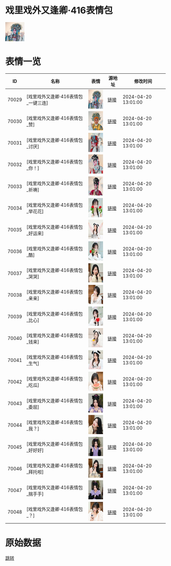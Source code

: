 # 戏里戏外又逢卿·416表情包

<img src="./cover.png" height="60" alt="cover" />

# 表情一览

|ID|名称|表情|源地址|修改时间|
|----|----|----|----|----|
|70029|[戏里戏外又逢卿·416表情包_一键三连]|<img src="./pic/070029_%5B戏里戏外又逢卿·416表情包_一键三连%5D.png" height="60" alt="一键三连"/>|[链接](https://i0.hdslb.com/bfs/garb/10ed412ee6bf394cb0fcb6baba83e05dd6ed2653.png)|2024-04-20 13:01:00|
|70030|[戏里戏外又逢卿·416表情包_赞]|<img src="./pic/070030_%5B戏里戏外又逢卿·416表情包_赞%5D.png" height="60" alt="赞"/>|[链接](https://i0.hdslb.com/bfs/garb/776b336bfbc2990263d9c1740e17791ab116ad77.png)|2024-04-20 13:01:00|
|70031|[戏里戏外又逢卿·416表情包_讨厌]|<img src="./pic/070031_%5B戏里戏外又逢卿·416表情包_讨厌%5D.png" height="60" alt="讨厌"/>|[链接](https://i0.hdslb.com/bfs/garb/6fff611e1b7cdd7590b465451b3afb152ae7ff43.png)|2024-04-20 13:01:00|
|70032|[戏里戏外又逢卿·416表情包_你！]|<img src="./pic/070032_%5B戏里戏外又逢卿·416表情包_你！%5D.png" height="60" alt="你！"/>|[链接](https://i0.hdslb.com/bfs/garb/776dbefd9f8b834dd3c2b42f6175620e1d0e1dcd.png)|2024-04-20 13:01:00|
|70033|[戏里戏外又逢卿·416表情包_祈祷]|<img src="./pic/070033_%5B戏里戏外又逢卿·416表情包_祈祷%5D.png" height="60" alt="祈祷"/>|[链接](https://i0.hdslb.com/bfs/garb/71e787584165b4ebfdf103ced9c1ce588af0397d.png)|2024-04-20 13:01:00|
|70034|[戏里戏外又逢卿·416表情包_举花花]|<img src="./pic/070034_%5B戏里戏外又逢卿·416表情包_举花花%5D.png" height="60" alt="举花花"/>|[链接](https://i0.hdslb.com/bfs/garb/742fe7d50bde5389d59073f75ac9c7174ae75425.png)|2024-04-20 13:01:00|
|70035|[戏里戏外又逢卿·416表情包_好运来]|<img src="./pic/070035_%5B戏里戏外又逢卿·416表情包_好运来%5D.png" height="60" alt="好运来"/>|[链接](https://i0.hdslb.com/bfs/garb/d2f97ef942aea7fd77708f8d9a106bb9643ecf07.png)|2024-04-20 13:01:00|
|70036|[戏里戏外又逢卿·416表情包_酷]|<img src="./pic/070036_%5B戏里戏外又逢卿·416表情包_酷%5D.png" height="60" alt="酷"/>|[链接](https://i0.hdslb.com/bfs/garb/939e07c5ac59c7cdcdbf5f46e16869a6dee95dd7.png)|2024-04-20 13:01:00|
|70037|[戏里戏外又逢卿·416表情包_哭哭]|<img src="./pic/070037_%5B戏里戏外又逢卿·416表情包_哭哭%5D.png" height="60" alt="哭哭"/>|[链接](https://i0.hdslb.com/bfs/garb/834d0accd29cf07d0290ee16c1ffea34895b1196.png)|2024-04-20 13:01:00|
|70038|[戏里戏外又逢卿·416表情包_亲亲]|<img src="./pic/070038_%5B戏里戏外又逢卿·416表情包_亲亲%5D.png" height="60" alt="亲亲"/>|[链接](https://i0.hdslb.com/bfs/garb/c7c8f0a22cb8700a01b1add7b756fda05fedc044.png)|2024-04-20 13:01:00|
|70039|[戏里戏外又逢卿·416表情包_比心]|<img src="./pic/070039_%5B戏里戏外又逢卿·416表情包_比心%5D.png" height="60" alt="比心"/>|[链接](https://i0.hdslb.com/bfs/garb/e516196a05d68080d4dd16a4bd5d69194b493e81.png)|2024-04-20 13:01:00|
|70040|[戏里戏外又逢卿·416表情包_钱来]|<img src="./pic/070040_%5B戏里戏外又逢卿·416表情包_钱来%5D.png" height="60" alt="钱来"/>|[链接](https://i0.hdslb.com/bfs/garb/8e13c1e57c7ed8c15b89ea1147fc41bb6471b0e1.png)|2024-04-20 13:01:00|
|70041|[戏里戏外又逢卿·416表情包_生气]|<img src="./pic/070041_%5B戏里戏外又逢卿·416表情包_生气%5D.png" height="60" alt="生气"/>|[链接](https://i0.hdslb.com/bfs/garb/8451b40a0a51c5894c1d6523c4b649a479a97a8e.png)|2024-04-20 13:01:00|
|70042|[戏里戏外又逢卿·416表情包_吃瓜]|<img src="./pic/070042_%5B戏里戏外又逢卿·416表情包_吃瓜%5D.png" height="60" alt="吃瓜"/>|[链接](https://i0.hdslb.com/bfs/garb/434b0517a825f685ea68a927bc5344dc057b04ee.png)|2024-04-20 13:01:00|
|70043|[戏里戏外又逢卿·416表情包_委屈]|<img src="./pic/070043_%5B戏里戏外又逢卿·416表情包_委屈%5D.png" height="60" alt="委屈"/>|[链接](https://i0.hdslb.com/bfs/garb/7c19d0b83262e26b42138cbf51199cb0e0f373d8.png)|2024-04-20 13:01:00|
|70044|[戏里戏外又逢卿·416表情包_我？]|<img src="./pic/070044_%5B戏里戏外又逢卿·416表情包_我？%5D.png" height="60" alt="我？"/>|[链接](https://i0.hdslb.com/bfs/garb/94848b2f9bdfe40f23deba7c902c375c9c486b4e.png)|2024-04-20 13:01:00|
|70045|[戏里戏外又逢卿·416表情包_好好好]|<img src="./pic/070045_%5B戏里戏外又逢卿·416表情包_好好好%5D.png" height="60" alt="好好好"/>|[链接](https://i0.hdslb.com/bfs/garb/31e8a06fcbde250d2ff0625ae5c1eb0206752f55.png)|2024-04-20 13:01:00|
|70046|[戏里戏外又逢卿·416表情包_拜托啦]|<img src="./pic/070046_%5B戏里戏外又逢卿·416表情包_拜托啦%5D.png" height="60" alt="拜托啦"/>|[链接](https://i0.hdslb.com/bfs/garb/a5c5933c1d269500b673831094e0c71fe2a29a6c.png)|2024-04-20 13:01:00|
|70047|[戏里戏外又逢卿·416表情包_揣手手]|<img src="./pic/070047_%5B戏里戏外又逢卿·416表情包_揣手手%5D.png" height="60" alt="揣手手"/>|[链接](https://i0.hdslb.com/bfs/garb/117e3917a1b287ef636ce782ce11dc667b740096.png)|2024-04-20 13:01:00|
|70048|[戏里戏外又逢卿·416表情包_？]|<img src="./pic/070048_%5B戏里戏外又逢卿·416表情包_？%5D.png" height="60" alt="？"/>|[链接](https://i0.hdslb.com/bfs/garb/430692822876ef183796115d8ef1b119fc6a20c3.png)|2024-04-20 13:01:00|

# 原始数据

[跳转](./raw.json)

